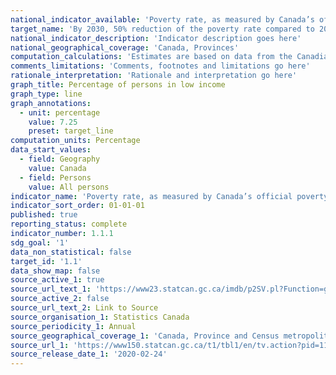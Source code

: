 ```yaml
---
national_indicator_available: 'Poverty rate, as measured by Canada’s official poverty line'
target_name: 'By 2030, 50% reduction of the poverty rate compared to 2015'
national_indicator_description: 'Indicator description goes here'
national_geographical_coverage: 'Canada, Provinces' 
computation_calculations: 'Estimates are based on data from the Canadian Income Survey (CIS) since 2012.'
comments_limitations: 'Comments, footnotes and limitations go here'
rationale_interpretation: 'Rationale and interpretation go here'
graph_title: Percentage of persons in low income
graph_type: line
graph_annotations:
  - unit: percentage
    value: 7.25
    preset: target_line
computation_units: Percentage
data_start_values:
  - field: Geography
    value: Canada
  - field: Persons
    value: All persons
indicator_name: 'Poverty rate, as measured by Canada’s official poverty line'
indicator_sort_order: 01-01-01
published: true
reporting_status: complete
indicator_number: 1.1.1
sdg_goal: '1'
data_non_statistical: false
target_id: '1.1'
data_show_map: false
source_active_1: true
source_url_text_1: 'https://www23.statcan.gc.ca/imdb/p2SV.pl?Function=getSurvey&SDDS=5200'
source_active_2: false
source_url_text_2: Link to Source
source_organisation_1: Statistics Canada
source_periodicity_1: Annual
source_geographical_coverage_1: 'Canada, Province and Census metropolitan area'
source_url_1: 'https://www150.statcan.gc.ca/t1/tbl1/en/tv.action?pid=1110013501'
source_release_date_1: '2020-02-24'
---
```

